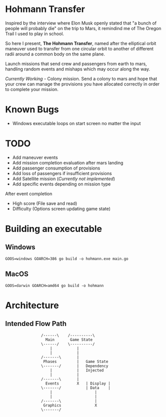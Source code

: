 # Hohmann Transfer

Inspired by the interview where Elon Musk openly stated that
"a bunch of people will probably die" on the trip to Mars, it remindind me of 
The Oregon Trail I used to play in school. 

So here I present, **The Hohmann Transfer**, named after the elliptical orbit maneuver
used to transfer from one circular orbit to another of different radii 
around a common body on the same plane. 

Launch missions that send crew and passengers from earth to mars, 
handling random events and mishaps which may occur along the way.

*Currently Working* - Colony mission. Send a colony to mars and hope that 
your crew can manage the provisions you have allocated correctly in order
to complete your mission.

# Known Bugs

- Windows executable loops on start screen no matter the input

# TODO

- Add maneuver events
- Add mission completion evaluation after mars landing
- Add passenger consumption of provisions
- Add loss of passengers if insufficient provisions
- Add Satellite mission (*Currently not implemented*)
- Add specific events depending on mission type

After event completion

- High score (File save and read)
- Difficulty (Options screen updating game state)

# Building an executable

## Windows
`GOOS=windows GOARCH=386 go build -o hohmann.exe main.go`

## MacOS
`GOOS=darwin GOARCH=amd64 go build -o hohmann`

# Architecture

## Intended Flow Path

                    /------\    /----------\
                      Main       Game State
                    \------/    \----------/
                        |           |
                        |           |
                    /-------\       |
                     Phases         |   Game State
                    \-------/       |   Dependency
                        |           |   Injected
                        |           |
                    /-------\       |
                      Events        X   | Display |
                    \-------/           | Data    |
                        |                   |
                        |                   |
                    /-------\               |
                     Graphics               X
                    \-------/